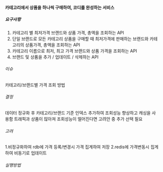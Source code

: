 #### 카테고리에서 상품을 하나씩 구매하여, 코디를 완성하는 서비스

##### 요구사항
1. 카테고리 별 최저가격 브랜드와 상품 가격, 총액을 조회하는 API
2. 단일 브랜드로 모든 카테고리 상품을 구매할 때 최저가격에 판매하는 브랜드와 카테고리의 상품가격, 총액을
조회하는 API
3. 카테고리 이름으로 최저, 최고 가격 브랜드와 상품 가격을 조회하는 API
4. 브랜드 및 상품을 추가 / 업데이트 / 삭제하는 API

###### 이슈
카테고리/브랜드별 가격 조회 방법

###### 결정
데이터 정규화 후 카테고리/브랜드 기준 인덱스 추가하여 조회성능 향상하고 캐싱을 사용함
트래픽과 상품이 많아져 조회성능이 떨어진다면 고려안 중 추가 선택 필요

###### 고려
1.비정규화하여 rdb에 가격 등록/변경시 가격 집계하여 저장
2.redis에 가격변동시 집계하여 비동기로 업데이트

###### 실행방법


